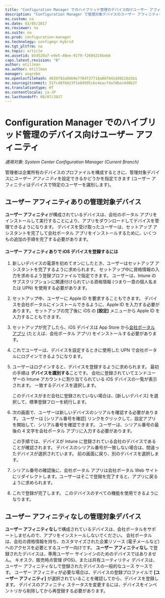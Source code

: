 ```yaml
---
title: "Configuration Manager でのハイブリッド管理のデバイス向けユーザー アフィニティ | Microsoft Docs"
description: "Configuration Manager で管理対象デバイスのユーザー アフィニティを構成します。"
ms.custom: na
ms.date: 03/05/2017
ms.reviewer: na
ms.suite: na
ms.prod: configuration-manager
ms.technology: configmgr-hybrid
ms.tgt_pltfrm: na
ms.topic: article
ms.assetid: b5d520a7-e9e5-40ee-91f9-f2684214beb6
caps.latest.revision: "6"
author: mtillman
ms.author: mtillman
manager: angrobe
ms.openlocfilehash: d039792a88b9e7704f37718a88f841dd9216d1b1
ms.sourcegitcommit: 51fc48fb023f1e8d995c6c4eacfda7dbec4d0b2f
ms.translationtype: HT
ms.contentlocale: ja-JP
ms.lasthandoff: 08/07/2017
---
```

# <a name="user-affinity-for-hybrid-managed-devices-in-configuration-manager"></a>Configuration Manager でのハイブリッド管理のデバイス向けユーザー アフィニティ

*適用対象: System Center Configuration Manager (Current Branch)*

管理者は企業所有のデバイスのプロファイルを構成するときに、管理対象デバイスに*ユーザー アフィニティ*を設定できるかどうかを指定できます (ユーザー アフィニティはデバイスで特定のユーザーを識別します)。  

##  <a name="BKMK_iOSCP"></a> ユーザー アフィニティありの管理対象デバイス  
 **ユーザー アフィニティ**が構成されているデバイスは、会社のポータル アプリをインストールして実行することにより、アプリをダウンロードしてデバイスを管理できるようになります。 デバイスを受け取ったユーザーは、セットアップ アシスタントを完了して会社ポータル アプリをインストールするために、いくつもの追加の手順を完了する必要があります。  

#### <a name="how-to-enroll-ios-devices-with-user-affinity"></a>ユーザー アフィニティありで iOS デバイスを登録するには  

1.  新しいデバイスの電源を初めてオンにしたとき、ユーザーはセットアップ アシスタントを完了するように求められます。 セットアップ中に資格情報の入力を求めるよう登録プロファイルで指定できます。 ユーザーは、Intune のサブスクリプションに関連付けられている資格情報 (つまり一意の個人名または UPN) を使用する必要があります。  

2.  セットアップ中、ユーザーに Apple ID を要求することもできます。 デバイスを会社ポータルにインストールできるように、Apple ID を入力する必要があります。 セットアップの完了後に iOS の **[設定]** メニューから Apple ID を入力することもできます。  

3.  セットアップが完了したら、iOS デバイスは App Store から[会社ポータル アプリ](https://itunes.apple.com/us/app/id719171358) (たとえば、会社ポータル アプリ) をインストールする必要があります。  

4.  これでユーザーは、デバイスを設定するときに使用した UPN で会社ポータルにログインできるようになります。  

5.  ユーザーはログインすると、デバイスを登録するように求められます。 最初の手順は **デバイスを識別する**ことです。 会社に登録されていてエンドユーザーの Intune アカウントに割り当てられている iOS デバイスの一覧が表示されます。 一致するデバイスを選択します。  

     このデバイスがまだ会社に登録されていない場合は、[新しいデバイス] を選択して、標準登録フローを続行します。  

6.  次の画面で、ユーザーは新しいデバイスのシリアルを確認する必要があります。 ユーザーは [シリアル番号を確認] リンクをクリックして、設定アプリを開始して、シリアル番号を確認できます。 ユーザーは、シリアル番号の最後の 4 文字を会社ポータル アプリに入力する必要があります。  

     この手順では、デバイスが Intune に登録されている会社のデバイスであることが確認されます。 デバイスのシリアル番号が一致しない場合は、間違ったデバイスが選択されています。 前の画面に戻り、別のデバイスを選択します。  

7.  シリアル番号の確認後に、会社ポータル アプリは会社ポータル Web サイトにリダイレクトします。ユーザーはそこで登録を完了すると、アプリに戻るように求められます。  

8.  これで登録が完了します。 このデバイスのすべての機能を使用できるようになります。  

##  <a name="BKMK_noUA"></a> ユーザー アフィニティなしの管理対象デバイス  
 **ユーザー アフィニティなし**で構成されているデバイスは、会社ポータルをサポートしませんので、アプリをインストールしないでください。 会社ポータルは、会社の資格情報を持ち、カスタマイズされた企業リソース (電子メールなど) へのアクセスを必要とするユーザー向けです。 **ユーザー アフィニティなし** で登録されたデバイスは、専用ユーザー サインインのためのデバイスではありません。 キオスク、販売時点管理 (POS)、または共有ユーティリティ デバイスは、ユーザー アフィニティなしで登録されたデバイスの一般的なユース ケースです。 ユーザー アフィニティが必要な場合は、デバイスの登録プロファイルで **[ユーザー アフィニティ]** が選択されていることを確認してから、デバイスを登録します。 デバイスのアフィニティ ステータスを変更するには、デバイスをインベントリから削除してから再登録する必要があります。

